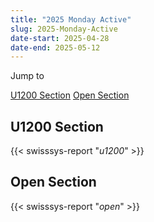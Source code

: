 ```yaml
---
title: "2025 Monday Active"
slug: 2025-Monday-Active
date-start: 2025-04-28
date-end: 2025-05-12
---
```


Jump to <!-- [U800 Section](#u800-section) -->
<!-- [U1000 Section](#u1000-section) -->
[U1200 Section](#u1200-section)
[Open Section](#open-section)

<!--
## U800 Section
{{< swisssys-report "*u800*" >}}

## U1000 Section
{{< swisssys-report "*u1000*" >}}
-->
## U1200 Section
{{< swisssys-report "*u1200*" >}}

## Open Section
{{< swisssys-report "*open*" >}}
